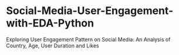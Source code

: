 # Social-Media-User-Engagement-with-EDA-Python
Exploring User Engagement Pattern on Social Media: An Analysis of Country, Age, User Duration and Likes
